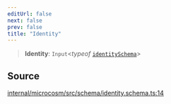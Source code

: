 ```yaml
---
editUrl: false
next: false
prev: false
title: "Identity"
---
```


> **Identity**: `Input`\<*typeof* [`identitySchema`](../variables/identitySchema.md)\>

## Source

[internal/microcosm/src/schema/identity.schema.ts:14](https://github.com/nodenogg-in/alpha-p2p/blob/a4d5eff/internal/microcosm/src/schema/identity.schema.ts#L14)
